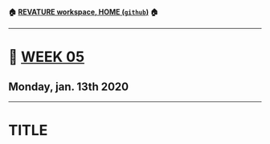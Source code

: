 #### :house: [REVATURE workspace, HOME (`github`)](https://github.com/joedonline/REVATURE__workspace)  :house:
---
# :calendar: [WEEK 05](https://github.com/joedonline/REVATURE__workspace/tree/master/WEEK__05)
## Monday, jan. 13th 2020

---
# TITLE
